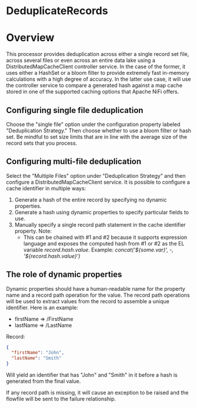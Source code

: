 <!--
  Licensed to the Apache Software Foundation (ASF) under one or more
  contributor license agreements.  See the NOTICE file distributed with
  this work for additional information regarding copyright ownership.
  The ASF licenses this file to You under the Apache License, Version 2.0
  (the "License"); you may not use this file except in compliance with
  the License.  You may obtain a copy of the License at
      http://www.apache.org/licenses/LICENSE-2.0
  Unless required by applicable law or agreed to in writing, software
  distributed under the License is distributed on an "AS IS" BASIS,
  WITHOUT WARRANTIES OR CONDITIONS OF ANY KIND, either express or implied.
  See the License for the specific language governing permissions and
  limitations under the License.
-->

# DeduplicateRecords

# Overview

This processor provides deduplication across either a single record set file, across several files or even across an
entire data lake using a DistributedMapCacheClient controller service. In the case of the former, it uses either a
HashSet or a bloom filter to provide extremely fast in-memory calculations with a high degree of accuracy. In the latter
use case, it will use the controller service to compare a generated hash against a map cache stored in one of the
supported caching options that Apache NiFi offers.

## Configuring single file deduplication

Choose the "single file" option under the configuration property labeled "Deduplication Strategy." Then choose whether
to use a bloom filter or hash set. Be mindful to set size limits that are in line with the average size of the record
sets that you process.

## Configuring multi-file deduplication

Select the "Multiple Files" option under "Deduplication Strategy" and then configure a DistributedMapCacheClient
service. It is possible to configure a cache identifier in multiple ways:

1. Generate a hash of the entire record by specifying no dynamic properties.
2. Generate a hash using dynamic properties to specify particular fields to use.
3. Manually specify a single record path statement in the cache identifier property. Note:
    * This can be chained with #1 and #2 because it supports expression language and exposes the computed hash from #1
      or #2 as the EL variable _record.hash.value_. Example: _concat('\${some.var}', -, '\${record.hash.value}')_

## The role of dynamic properties

Dynamic properties should have a human-readable name for the property name and a record path operation for the value.
The record path operations will be used to extract values from the record to assemble a unique identifier. Here is an
example:

* firstName => /FirstName
* lastName => /LastName

Record:

```json
{
  "firstName": "John",
  "lastName": "Smith"
}
```

Will yield an identifier that has "John" and "Smith" in it before a hash is generated from the final value.

If any record path is missing, it will cause an exception to be raised and the flowfile will be sent to the failure
relationship.